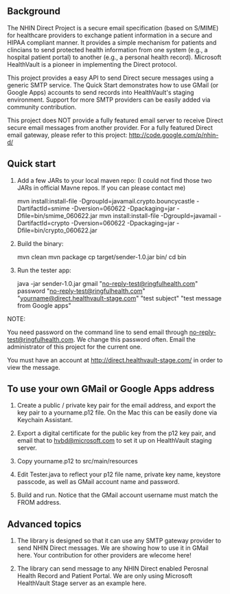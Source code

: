 
## Background

The NHIN Direct Project is a secure email specification (based on S/MIME) for
healthcare providers to exchange patient information in a secure and HIPAA
compliant manner. It provides a simple mechanism for patients and clincians to
send protected health information from one system (e.g., a hospital patient
portal) to another (e.g., a personal health record).  Microsoft HealthVault is
a pioneer in implementing the Direct protocol.

This project provides a easy API to send Direct secure messages using a generic
SMTP service. The Quick Start demonstrates how to use GMail (or Google Apps)
accounts to send records into HealthVault's staging environment.  Support for
more SMTP providers can be easily added via community contribution.

This project does NOT provide a fully featured email server to receive Direct
secure email messages from another provider. For a fully featured Direct email gateway, please refer to this project: http://code.google.com/p/nhin-d/

## Quick start

1. Add a few JARs to your local maven repo: (I could not find those two JARs in official Mavne repos. If you can please contact me)

    mvn install:install-file -DgroupId=javamail.crypto.bouncycastle -DartifactId=smime -Dversion=060622 -Dpackaging=jar -Dfile=bin/smime_060622.jar
    mvn install:install-file -DgroupId=javamail -DartifactId=crypto -Dversion=060622 -Dpackaging=jar -Dfile=bin/crypto_060622.jar

2. Build the binary: 

    mvn clean
    mvn package
    cp target/sender-1.0.jar bin/
    cd bin

3. Run the tester app:

    java -jar sender-1.0.jar gmail "no-reply-test@ringfulhealth.com" password "no-reply-test@ringfulhealth.com" "yourname@direct.healthvault-stage.com" "test subject" "test message from Google apps"

NOTE:
    
You need password on the command line to send email through no-reply-test@ringfulhealth.com. We change this password often. Email the administrator of this project for the current one.

You must have an account at http://direct.healthvault-stage.com/ in order to view the message.

## To use your own GMail or Google Apps address

1. Create a public / private key pair for the email address, and export the key pair to a yourname.p12 file. On the Mac this can be easily done via Keychain Assistant.

2. Export a digital certificate for the public key from the p12 key pair, and email that to hvbd@microsoft.com to set it up on HealthVault staging server.

3. Copy yourname.p12 to src/main/resources

4. Edit Tester.java to reflect your p12 file name, private key name, keystore passcode, as well as GMail account name and password.

5. Build and run. Notice that the GMail account username must match the FROM address.

## Advanced topics

1. The library is designed so that it can use any SMTP gateway provider to send NHIN Direct messages. We are showing how to use it in GMail here. Your contribution for other providers are wlecome here!

2. The library can send message to any NHIN Direct enabled Perosnal Health Record and Patient Portal. We are only using Microsoft HealthVault Stage server as an example here.

 

